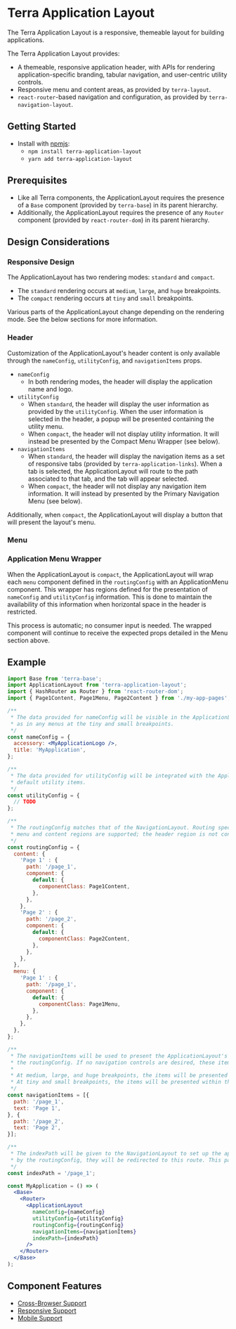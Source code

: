 # Terra Application Layout

The Terra Application Layout is a responsive, themeable layout for building applications.

The Terra Application Layout provides:
- A themeable, responsive application header, with APIs for rendering application-specific branding, tabular navigation, and user-centric utility controls.
- Responsive menu and content areas, as provided by `terra-layout`.
- `react-router`-based navigation and configuration, as provided by `terra-navigation-layout`.

## Getting Started

- Install with [npmjs](https://www.npmjs.com):
  - `npm install terra-application-layout`
  - `yarn add terra-application-layout`

## Prerequisites

- Like all Terra components, the ApplicationLayout requires the presence of a `Base` component (provided by `terra-base`) in its parent hierarchy.
- Additionally, the ApplicationLayout requires the presence of any `Router` component (provided by `react-router-dom`) in its parent hierarchy.

## Design Considerations

### Responsive Design

The ApplicationLayout has two rendering modes: `standard` and `compact`.
  - The `standard` rendering occurs at `medium`, `large`, and `huge` breakpoints.
  - The `compact` rendering occurs at `tiny` and `small` breakpoints.

Various parts of the ApplicationLayout change depending on the rendering mode. See the below sections for more information.

### Header

Customization of the ApplicationLayout's header content is only available through the `nameConfig`, `utilityConfig`, and `navigationItems` props.

- `nameConfig`
  - In both rendering modes, the header will display the application name and logo.
- `utilityConfig`
  - When `standard`, the header will display the user information as provided by the `utilityConfig`. When the user information is selected in the header, a popup will be presented containing the utility menu.
  - When `compact`, the header will not display utility information. It will instead be presented by the Compact Menu Wrapper (see below).
- `navigationItems`
  - When `standard`, the header will display the navigation items as a set of responsive tabs (provided by `terra-application-links`). When a tab is selected, the ApplicationLayout will route to the path associated to that tab, and the tab will appear selected.
  - When `compact`, the header will not display any navigation item information. It will instead by presented by the Primary Navigation Menu (see below).

Additionally, when `compact`, the ApplicationLayout will display a button that will present the layout's menu.

### Menu

### Application Menu Wrapper

When the ApplicationLayout is `compact`, the ApplicationLayout will wrap each `menu` component defined in the `routingConfig` with an ApplicationMenu component. This wrapper has regions defined for the presentation of `nameConfig` and `utilityConfig` information. This is done to maintain the availability of this information when horizontal space in the header is restricted.

This process is automatic; no consumer input is needed. The wrapped component will continue to receive the expected props detailed in the Menu section above.

## Example

```jsx
import Base from 'terra-base';
import ApplicationLayout from 'terra-application-layout';
import { HashRouter as Router } from 'react-router-dom';
import { Page1Content, Page1Menu, Page2Content } from './my-app-pages';

/**
 * The data provided for nameConfig will be visible in the ApplicationLayout's header, as well
 * as in any menus at the tiny and small breakpoints.
 */
const nameConfig = {
  accessory: <MyApplicationLogo />,
  title: 'MyApplication',
};

/**
 * The data provided for utilityConfig will be integrated with the ApplicationLayout's set of
 * default utility items.
 */
const utilityConfig = {
  // TODO
};

/**
 * The routingConfig matches that of the NavigationLayout. Routing specifications for the
 * menu and content regions are supported; the header region is not configurable.
 */
const routingConfig = {
  content: {
    'Page 1' : {
      path: '/page_1',
      component: {
        default: {
          componentClass: Page1Content,
        },
      },
    },
    'Page 2' : {
      path: '/page_2',
      component: {
        default: {
          componentClass: Page2Content,
        },
      },
    },
  },
  menu: {
    'Page 1' : {
      path: '/page_1',
      component: {
        default: {
          componentClass: Page1Menu,
        },
      },
    },
  },
};

/**
 * The navigationItems will be used to present the ApplicationLayout's navigation controls. The paths provided here must be present in
 * the routingConfig. If no navigation controls are desired, these items can be omitted.
 *
 * At medium, large, and huge breakpoints, the items will be presented as tabs within the ApplicationLayout's header.
 * At tiny and small breakpoints, the items will be presented within the layout's menu region within a ApplicationLayout-managed menu.
 */
const navigationItems = [{
  path: '/page_1',
  text: 'Page 1',
}, {
  path: '/page_2',
  text: 'Page 2',
}];

/**
 * The indexPath will be given to the NavigationLayout to set up the appropriate redirects. If users attempt to navigate to a path unsupported
 * by the routingConfig, they will be redirected to this route. This path should therefore be present in the routingConfig.
 */
const indexPath = '/page_1';

const MyApplication = () => (
  <Base>
    <Router>
      <ApplicationLayout
        nameConfig={nameConfig}
        utilityConfig={utilityConfig}
        routingConfig={routingConfig}
        navigationItems={navigationItems}
        indexPath={indexPath}
      />
    </Router>
  </Base>
);
```

## Component Features
* [Cross-Browser Support](https://github.com/cerner/terra-core/wiki/Component-Features#cross-browser-support)
* [Responsive Support](https://github.com/cerner/terra-core/wiki/Component-Features#responsive-support)
* [Mobile Support](https://github.com/cerner/terra-core/wiki/Component-Features#mobile-support)
